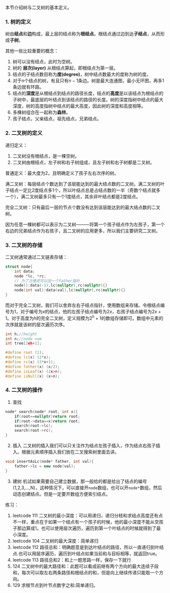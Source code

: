 本节介绍树与二叉树的基本定义。

### 1. 树的定义

树由**结点**和**边**构成，最上层的结点称为**根结点**。根结点通过边到达**子结点**，从而形成**子树**。

其他一些比较重要的概念：
1. 树可以没有结点，此时为空树。
2. 树的 **层次(layer)** 从根结点算起，即根结点为第一层。
3. 结点的子结点数目称为**度(degree)**，树中结点数最大的度称为树的度。
4. 对于$n$个结点的树，有且只有$n-1$条边。树是最大连通图，最小无环图，再多1条边就有环路。
5. 结点的**深度**是从根结点到结点的路径长度，结点的**高度**是以该结点为根结点的子树中，最底层的叶结点到该结点的路径的长度。树的深度指树中结点的最大深度，树的高度指树中结点的最大高度，因此树的深度和高度相等。
6. 多棵树组合在一起称为**森林**。
7. 孩子结点，父亲结点，祖先结点，兄弟结点。

### 2. 二叉树的定义
递归定义：
1. 二叉树没有根结点，是一棵空树。
2. 二叉树由根结点，左子树和右子树组成，且左子树和右子树都是二叉树。

普通定义：最大度为2，且明确定义了孩子左右次序的树。

满二叉树：每层结点个数达到了该层能达到的最大结点数的二叉树。满二叉树的叶子结点一定比2度结点多1个，所以叶结点总是占结点数的一半（奇数个结点就多一个），满二叉树最多只有一个1度结点，其余非叶结点都是2度结点。

完全二叉树：只有最后一层的节点个数没有达到该层能达到的最大结点数的二叉树。

因为任意一棵树都可以表示为二叉树———将第一个孩子结点作为左孩子，第一个右边的兄弟结点作为右孩子，且二叉树的应用更多，所以我们主要研究二叉树。

### 3. 二叉树的存储
二叉树通常通过二叉链表存储：
```c++
struct node{
    int data;
    node *lc, *rc;
    // 为了方便还可以加一个father指针
    node():data(-1),lc(nullptr),rc(nullptr){}
    node(int val):data(val),lc(nullptr),rc(nullptr){}
}
```
而对于完全二叉树，我们可以舍弃左右子结点指针，使用数组来存储。令根结点编号为1，对于编号为$x$的结点，他的左孩子结点编号为$2x$，右孩子结点编号为$2x+1$。对于高度为$h$的完全二叉树，定义规模为$2^h+1$的数组存储即可。数组中元素的次序就是该树的层次遍历次序。
```c++
int h;//height
int n;//node num
int tree[2eh+1];

#define root (1);
#define lc(x) (2*x);
#define rc(x) (2*x+1);
#define father(x) (x/2);
#define isLeaf(x) (2x>n);
#define isNull(x) (x>n);
```

### 4. 二叉树的操作
1. 查找
```c++
node* search(node* root, int x){
    if(root==nullptr)return root;
    if(root->data==x)return root;
    search(root->lc);
    search(root->rc);
}
```
2. 插入
二叉树的插入我们可以只关注作为结点左孩子插入，作为结点右孩子插入。根据元素顺序插入我们放在二叉搜索树里面去讲。
```c++
void insertAsLc(node* father, int val){
    father->lc = new node(val);
}
```
3. 建树
机试如果需要自己建立数据，那一般给的都是给出了结点的编号(1,2,3,...,N)，这种情况下，可以直接开`node`数组，也可以开`node*`数组，然后动态创建结点。但是一定要开数组方便索引结点。


练习：
1. leetcode 111 二叉树的最小深度：可以用递归，递归分枝和求结点高度还有点不一样，重点在于如果一个结点有一个孩子的时候，他的最小深度不能从空孩子那边算成1。也可以使用层次遍历，遍历到第一个叶结点的时候就得到了最小深度。
2. leetcode 104 二叉树的最大深度：简单递归
3. leetcode 112 路径总和：明确题意是到达叶结点的路径，所以一直递归到叶结点.也可以用层序遍历，遍历到叶结点如果当前和与目标相等，就返回true。
4. leetcode 113 路径总和2：和上一题思路一样，保存一下就行
5. 124 二叉树中的最大路径和：此题可以看成前继有两个方向的最大连续子段和，每次可以取左右两条路径和根结点的和，但是向上继续传递只能取一个方向。
6. 129 求根节点到叶节点数字之和:简单递归。